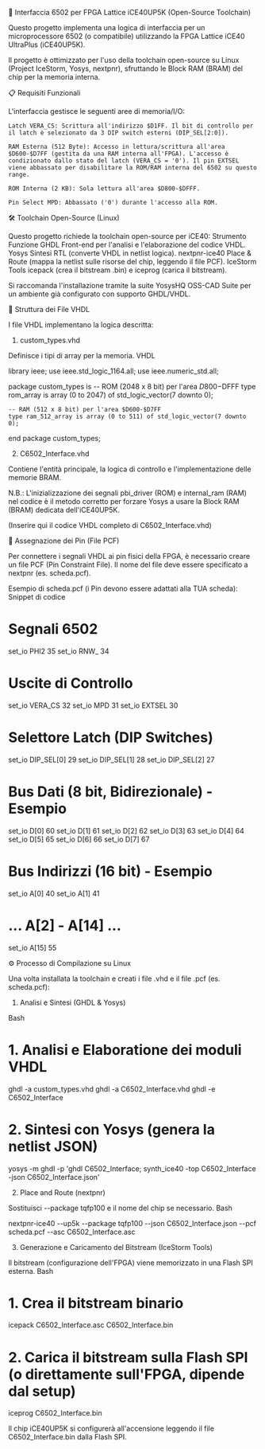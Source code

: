 🚀 Interfaccia 6502 per FPGA Lattice iCE40UP5K (Open-Source Toolchain)

Questo progetto implementa una logica di interfaccia per un microprocessore 6502 (o compatibile) utilizzando la FPGA Lattice iCE40 UltraPlus (iCE40UP5K).

Il progetto è ottimizzato per l'uso della toolchain open-source su Linux (Project IceStorm, Yosys, nextpnr), sfruttando le Block RAM (BRAM) del chip per la memoria interna.

📋 Requisiti Funzionali

L'interfaccia gestisce le seguenti aree di memoria/I/O:

    Latch VERA_CS: Scrittura all'indirizzo $D1FF. Il bit di controllo per il latch è selezionato da 3 DIP switch esterni (DIP_SEL[2:0]).

    RAM Esterna (512 Byte): Accesso in lettura/scrittura all'area $D600-$D7FF (gestita da una RAM interna all'FPGA). L'accesso è condizionato dallo stato del latch (VERA_CS = '0'). Il pin EXTSEL viene abbassato per disabilitare la ROM/RAM interna del 6502 su questo range.

    ROM Interna (2 KB): Sola lettura all'area $D800-$DFFF.

    Pin Select MPD: Abbassato ('0') durante l'accesso alla ROM.

🛠️ Toolchain Open-Source (Linux)

Questo progetto richiede la toolchain open-source per iCE40:
Strumento	Funzione
GHDL	Front-end per l'analisi e l'elaborazione del codice VHDL.
Yosys	Sintesi RTL (converte VHDL in netlist logica).
nextpnr-ice40	Place & Route (mappa la netlist sulle risorse del chip, leggendo il file PCF).
IceStorm Tools	icepack (crea il bitstream .bin) e iceprog (carica il bitstream).

Si raccomanda l'installazione tramite la suite YosysHQ OSS-CAD Suite per un ambiente già configurato con supporto GHDL/VHDL.

📂 Struttura dei File VHDL

I file VHDL implementano la logica descritta:

1. custom_types.vhd

Definisce i tipi di array per la memoria.
VHDL

library ieee;
use ieee.std_logic_1164.all;
use ieee.numeric_std.all;

package custom_types is
    -- ROM (2048 x 8 bit) per l'area $D800-$DFFF
    type rom_array is array (0 to 2047) of std_logic_vector(7 downto 0);
    
    -- RAM (512 x 8 bit) per l'area $D600-$D7FF
    type ram_512_array is array (0 to 511) of std_logic_vector(7 downto 0);
end package custom_types;

2. C6502_Interface.vhd

Contiene l'entità principale, la logica di controllo e l'implementazione delle memorie BRAM.

N.B.: L'inizializzazione dei segnali pbi_driver (ROM) e internal_ram (RAM) nel codice è il metodo corretto per forzare Yosys a usare la Block RAM (BRAM) dedicata dell'iCE40UP5K.

(Inserire qui il codice VHDL completo di C6502_Interface.vhd)

📍 Assegnazione dei Pin (File PCF)

Per connettere i segnali VHDL ai pin fisici della FPGA, è necessario creare un file PCF (Pin Constraint File). Il nome del file deve essere specificato a nextpnr (es. scheda.pcf).

Esempio di scheda.pcf (i Pin devono essere adattati alla TUA scheda):
Snippet di codice

# Segnali 6502
set_io PHI2     35
set_io RNW_     34

# Uscite di Controllo
set_io VERA_CS  32
set_io MPD      31
set_io EXTSEL   30

# Selettore Latch (DIP Switches)
set_io DIP_SEL[0] 29
set_io DIP_SEL[1] 28
set_io DIP_SEL[2] 27

# Bus Dati (8 bit, Bidirezionale) - Esempio
set_io D[0]     60
set_io D[1]     61
set_io D[2]     62
set_io D[3]     63
set_io D[4]     64
set_io D[5]     65
set_io D[6]     66
set_io D[7]     67

# Bus Indirizzi (16 bit) - Esempio
set_io A[0]     40
set_io A[1]     41
# ... A[2] - A[14] ...
set_io A[15]    55

⚙️ Processo di Compilazione su Linux

Una volta installata la toolchain e creati i file .vhd e il file .pcf (es. scheda.pcf):

1. Analisi e Sintesi (GHDL & Yosys)

Bash

# 1. Analisi e Elaboratione dei moduli VHDL
ghdl -a custom_types.vhd
ghdl -a C6502_Interface.vhd
ghdl -e C6502_Interface

# 2. Sintesi con Yosys (genera la netlist JSON)
yosys -m ghdl -p 'ghdl C6502_Interface; synth_ice40 -top C6502_Interface -json C6502_Interface.json'

2. Place and Route (nextpnr)

Sostituisci --package tqfp100 e il nome del chip se necessario.
Bash

nextpnr-ice40 --up5k --package tqfp100 --json C6502_Interface.json --pcf scheda.pcf --asc C6502_Interface.asc

3. Generazione e Caricamento del Bitstream (IceStorm Tools)

Il bitstream (configurazione dell'FPGA) viene memorizzato in una Flash SPI esterna.
Bash

# 1. Crea il bitstream binario
icepack C6502_Interface.asc C6502_Interface.bin

# 2. Carica il bitstream sulla Flash SPI (o direttamente sull'FPGA, dipende dal setup)
iceprog C6502_Interface.bin

Il chip iCE40UP5K si configurerà all'accensione leggendo il file C6502_Interface.bin dalla Flash SPI.
